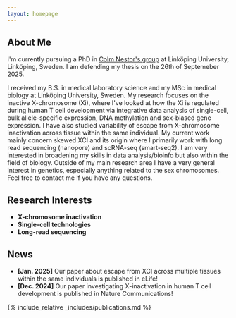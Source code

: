 ```yaml
---
layout: homepage
---
```


## About Me

I'm currently pursuing a PhD in [Colm Nestor's group](https://liu.se/en/research/epigenetic-control-of-human-t-cell-biology) at Linköping University, Linköping, Sweden. I am defending my thesis on the 26th of Septemeber 2025.
  
I received my B.S. in medical laboratory science and my MSc in medical biology at Linköping University, Sweden. My research focuses on the inactive X-chromosome (Xi), where I've looked at how the Xi is regulated during human T cell development via integrative data analysis of single-cell, bulk allele-specific expression, DNA methylation and sex-biased gene expression. I have also studied variability of escape from X-chromosome inactivation across tissue within the same individual. My current work mainly concern skewed XCI and its origin where I primarily work with long read sequencing (nanopore) and scRNA-seq (smart-seq2). I am very interested in broadening my skills in data analysis/bioinfo but also within the field of biology. Outside of my main research area I have a very general interest in genetics, especially anything related to the sex chromosomes. Feel free to contact me if you have any questions.

## Research Interests

- **X-chromosome inactivation**
- **Single-cell technologies**
- **Long-read sequencing**

## News

- **[Jan. 2025]** Our paper about escape from XCI across multiple tissues within the same individuals is published in eLife!
- **[Dec. 2024]** Our paper investigating X-inactivation in human T cell development is published in Nature Communications!

{% include_relative _includes/publications.md %}

